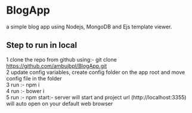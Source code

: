 # BlogApp
a simple blog app using Nodejs, MongoDB and Ejs template viewer. 

## Step to run in local
1 clone the repo from github using:- git clone https://github.com/ambujbpl/BlogApp.git  \
2 update config variables, create config folder on the app root and move config file in the folder\
3 run :- npm i\
4 run :- bower i\
5 run :- npm start:- server will start and project url (http://localhost:3355) will auto open on your default web browser 

